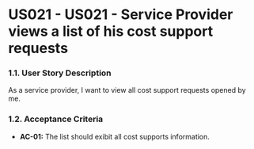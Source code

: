 # US021 - US021 - Service Provider views a list of his cost support requests

### 1.1. User Story Description
As a service provider, I want to view all cost support requests opened by me.

### 1.2. Acceptance Criteria
* **AC-01:** The list should exibit all cost supports information.